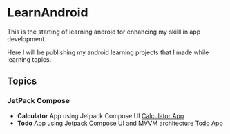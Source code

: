 # LearnAndroid
This is the starting of learning android for enhancing my skilll in app development.

Here I will be publishing my android learning projects that I made while learning topics.

## Topics
### JetPack Compose
  * **Calculator** App using Jetpack Compose UI [Calculator App](https://github.com/Suryanshu-rana/LearnAndroid-JetPackCompose-Calculator)
  * **Todo** App using Jetpack Compose UI and MVVM architecture [Todo App](https://github.com/Suryanshu-rana/TodoApp)
